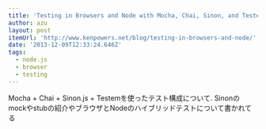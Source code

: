 ```yaml
---
title: 'Testing in Browsers and Node with Mocha, Chai, Sinon, and Testem · Ken Powers'
author: azu
layout: post
itemUrl: 'http://www.kenpowers.net/blog/testing-in-browsers-and-node/'
date: '2013-12-09T12:33:24.646Z'
tags:
  - node.js
  - browser
  - testing
---
```

Mocha + Chai + Sinon.js + Testemを使ったテスト構成について.
Sinonのmockやstubの紹介やブラウザとNodeのハイブリッドテストについて書かれてる
